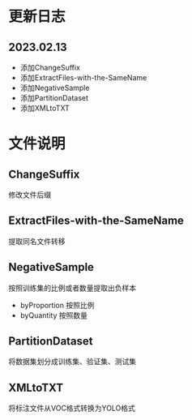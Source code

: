 # 更新日志
## 2023.02.13
- 添加ChangeSuffix
- 添加ExtractFiles-with-the-SameName
- 添加NegativeSample
- 添加PartitionDataset
- 添加XMLtoTXT

# 文件说明
## ChangeSuffix
修改文件后缀
## ExtractFiles-with-the-SameName
提取同名文件转移
## NegativeSample
按照训练集的比例或者数量提取出负样本
- byProportion
  按照比例
- byQuantity
  按照数量
## PartitionDataset
将数据集划分成训练集、验证集、测试集
## XMLtoTXT
将标注文件从VOC格式转换为YOLO格式
